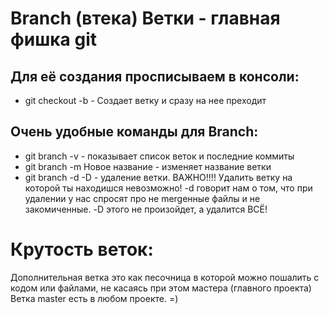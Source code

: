 # Branch (втека) Ветки - главная фишка git

## Для её создания просписываем в консоли:

* git checkout -b - Создает ветку и сразу на нее преходит

## Очень удобные команды для Branch:
* git branch -v - показывает список веток и последние коммиты
* git branch -m Новое название - изменяет название ветки
* git branch -d -D - удаление ветки. ВАЖНО!!!! Удалить ветку на которой ты находишся невозможно! -d говорит нам о том, что при удалении у нас спросят про не mergeнные файлы и не закомиченные. -D этого не произойдет, а удалится ВСЁ!


# Крутость веток:

Дополнительная ветка это как песочница в которой можно пошалить с кодом или файлами, не касаясь при этом мастера (главного проекта) Ветка master есть в любом проекте. =) 